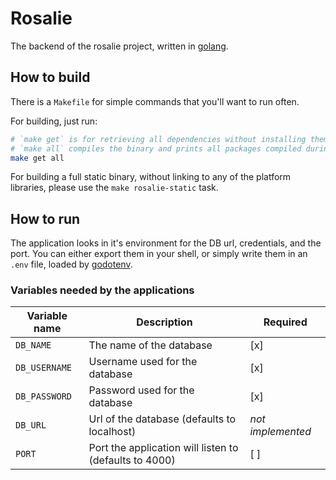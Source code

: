 # Rosalie

The backend of the rosalie project, written in [golang].

## How to build

There is a `Makefile` for simple commands that you'll want to run often.

For building, just run:
```bash
# `make get` is for retrieving all dependencies without installing them
# `make all` compiles the binary and prints all packages compiled during the operation.
make get all
```

For building a full static binary, without linking to any of the platform libraries, please use
the `make rosalie-static` task.

## How to run

The application looks in it's environment for the DB url, credentials, and the port. You can
either export them in your shell, or simply write them in an `.env` file, loaded by [godotenv].

### Variables needed by the applications

|Variable name|Description|Required|
|-------------|-----------|--------|
|`DB_NAME`|The name of the database|[x]|
|`DB_USERNAME`|Username used for the database|[x]|
|`DB_PASSWORD`|Password used for the database|[x]|
|`DB_URL`|Url of the database (defaults to localhost)|_not implemented_|
|`PORT`|Port the application will listen to (defaults to 4000)|[ ]|


[golang]: https://golang.org
[godotenv]: https://github.com/joho/godotenv
